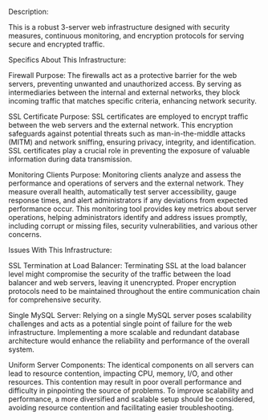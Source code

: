 Description:

This is a robust 3-server web infrastructure designed with security measures, continuous monitoring, and encryption protocols for serving secure and encrypted traffic.

Specifics About This Infrastructure:

Firewall Purpose:
The firewalls act as a protective barrier for the web servers, preventing unwanted and unauthorized access. By serving as intermediaries between the internal and external networks, they block incoming traffic that matches specific criteria, enhancing network security.

SSL Certificate Purpose:
SSL certificates are employed to encrypt traffic between the web servers and the external network. This encryption safeguards against potential threats such as man-in-the-middle attacks (MITM) and network sniffing, ensuring privacy, integrity, and identification. SSL certificates play a crucial role in preventing the exposure of valuable information during data transmission.

Monitoring Clients Purpose:
Monitoring clients analyze and assess the performance and operations of servers and the external network. They measure overall health, automatically test server accessibility, gauge response times, and alert administrators if any deviations from expected performance occur. This monitoring tool provides key metrics about server operations, helping administrators identify and address issues promptly, including corrupt or missing files, security vulnerabilities, and various other concerns.

Issues With This Infrastructure:

SSL Termination at Load Balancer:
Terminating SSL at the load balancer level might compromise the security of the traffic between the load balancer and web servers, leaving it unencrypted. Proper encryption protocols need to be maintained throughout the entire communication chain for comprehensive security.

Single MySQL Server:
Relying on a single MySQL server poses scalability challenges and acts as a potential single point of failure for the web infrastructure. Implementing a more scalable and redundant database architecture would enhance the reliability and performance of the overall system.

Uniform Server Components:
The identical components on all servers can lead to resource contention, impacting CPU, memory, I/O, and other resources. This contention may result in poor overall performance and difficulty in pinpointing the source of problems. To improve scalability and performance, a more diversified and scalable setup should be considered, avoiding resource contention and facilitating easier troubleshooting.







